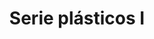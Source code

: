 ---
type: "artwork"
format: "serie"
title: "Serie plásticos I"
slug: "plasticos-i"
time: 20010101
year: "2001"
technic: "Acrílico sobre plástico"
featured: "plasticos_i/featured.jpg"
images:
  - title: "Postura III"
    year: "2001"
    dimensions: "140x140"
    path: "plasticos_i/postura3.jpg"
  - title: "Postura II"
    year: "2001"
    dimensions: "140x140"
    path: "plasticos_i/postura2.jpg"
  - title: "A Capuleto"
    year: "2000"
    dimensions: "200x140"
    path: "plasticos_i/a_capuleto.jpg"
---